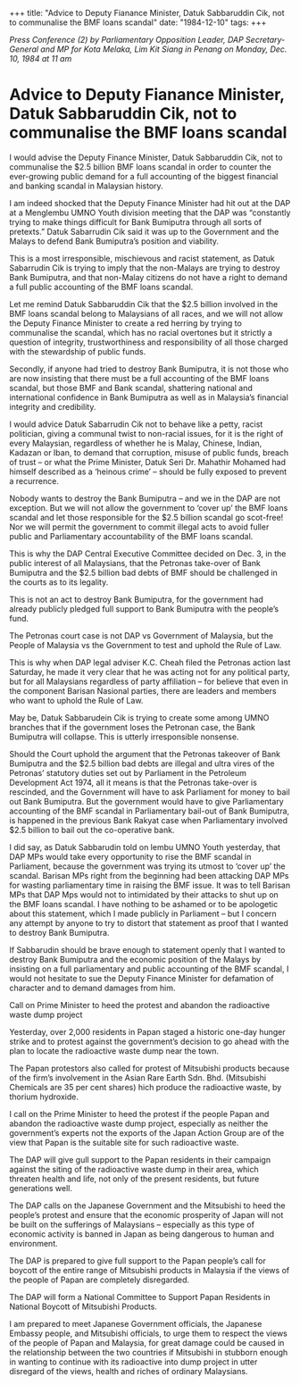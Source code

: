 +++ 
title: "Advice to Deputy Fianance Minister, Datuk Sabbaruddin Cik, not to communalise the BMF loans scandal"
date: "1984-12-10"
tags:
+++

_Press Conference (2) by Parliamentary Opposition Leader, DAP Secretary-General and MP for Kota Melaka, Lim Kit Siang in Penang on Monday, Dec. 10, 1984 at 11 am_

# Advice to Deputy Fianance Minister, Datuk Sabbaruddin Cik, not to communalise the BMF loans scandal

I would advise the Deputy Finance Minister, Datuk Sabbaruddin Cik, not to communalise the $2.5 billion BMF loans scandal in order to counter the ever-growing public demand for a full accounting of the biggest financial and banking scandal in Malaysian history.</u>

I am indeed shocked that the Deputy Finance Minister had hit out at the DAP at a Menglembu UMNO Youth division meeting that the DAP was “constantly trying to make things difficult for Bank Bumiputra through all sorts of pretexts.” Datuk Sabarrudin Cik said it was up to the Government and the Malays to defend Bank Bumiputra’s position and viability.

This is a most irresponsible, mischievous and racist statement, as Datuk Sabarrudin Cik is trying to imply that the non-Malays are trying to destroy Bank Bumiputra, and that non-Malay citizens do not have a right to demand a full public accounting of the BMF loans scandal.

Let me remind Datuk Sabbaruddin Cik that the $2.5 billion involved in the BMF loans scandal belong to Malaysians of all races, and we will not allow the Deputy Finance Minister to create a red herring by trying to communalise the scandal, which has no racial overtones but it strictly a question of integrity, trustworthiness and responsibility of all those charged with the stewardship of public funds.

Secondly, if anyone had tried to destroy Bank Bumiputra, it is not those who are now insisting that there must be a full accounting of the BMF loans scandal, but those BMF and Bank scandal, shattering national and international confidence in Bank Bumiputra as well as in Malaysia’s financial integrity and credibility.

I would advice Datuk Sabarrudin Cik not to behave like a petty, racist politician, giving a communal twist to non-racial issues, for it is the right of every Malaysian, regardless of whether he is Malay, Chinese, Indian, Kadazan or Iban, to demand that corruption, misuse of public funds, breach of trust – or what the Prime Minister, Datuk Seri Dr. Mahathir Mohamed had himself described as a ‘heinous crime’ – should be fully exposed to prevent a recurrence.

Nobody wants to destroy the Bank Bumiputra – and we in the DAP are not exception. But we will not allow the government to ‘cover up’ the BMF loans scandal and let those responsible for the $2.5 billion scandal go scot-free! Nor we will permit the government to commit illegal acts to avoid fuller public and Parliamentary accountability of the BMF loans scandal.

This is why the DAP Central Executive Committee decided on Dec. 3, in the public interest of all Malaysians, that the Petronas take-over of Bank Bumiputra and the $2.5 billion bad debts of BMF should be challenged in the courts as to its legality.

This is not an act to destroy Bank Bumiputra, for the government had already publicly pledged full support to Bank Bumiputra with the people’s fund.

The Petronas court case is not DAP vs Government of Malaysia, but the People of Malaysia vs the Government to test and uphold the Rule of Law.

This is why when DAP legal adviser K.C. Cheah filed the Petronas action last Saturday, he made it very clear that he was acting not for any political party, but for all Malaysians regardless of party affiliation – for believe that even in the component Barisan Nasional parties, there are leaders and members who want to uphold the Rule of Law.

May be, Datuk Sabbarudein Cik is trying to create some among UMNO branches that if the government loses the Petronan case, the Bank Bumiputra will collapse. This is utterly irresponsible nonsense.

Should the Court uphold the argument that the Petronas takeover of Bank Bumiputra and the $2.5 billion bad debts are illegal and ultra vires of the Petronas’ statutory duties set out by Parliament in the Petroleum Development Act 1974, all it means is that the Petronas take-over is rescinded, and the Government will have to ask Parliament for money to bail out Bank Bumiputra. But the government would have to give Parliamentary accounting of the BMF scandal in Parliamentary bail-out of Bank Bumiputra, is happened in the previous Bank Rakyat case when Parliamentary involved $2.5 billion to bail out the co-operative bank.

I did say, as Datuk Sabbarudin told on lembu UMNO Youth yesterday, that DAP MPs would take every opportunity to rise the BMF scandal in Parliament, because the government was trying its utmost to ‘cover up’ the scandal. Barisan MPs right from the beginning had been attacking DAP MPs for wasting parliamentary time in raising the BMF issue. It was to tell Barisan MPs that DAP Mps would not to intimidated by their attacks to shut up on the BMF loans scandal. I have nothing to be ashamed or to be apologetic about this statement, which I made publicly in Parliament – but I concern any attempt by anyone to try to distort that statement as proof that I wanted to destroy Bank Bumiputra.

If Sabbarudin should be brave enough to statement openly that I wanted to destroy Bank Bumiputra and the economic position of the Malays by insisting on a full parliamentary and public accounting of the BMF scandal, I would not hesitate to sue the Deputy Finance Minister for defamation of character and to demand damages from him.

Call on Prime Minister to heed the protest and abandon the radioactive waste dump project

Yesterday, over 2,000 residents in Papan staged a historic one-day hunger strike and to protest against the government’s decision to go ahead with the plan to locate the radioactive waste dump near the town.

The Papan protestors also called for protest of Mitsubishi products because of the firm’s involvement in the Asian Rare Earth Sdn. Bhd. (Mitsubishi Chemicals are 35 per cent shares) hich produce the radioactive waste, by thorium hydroxide.

I call on the Prime Minister to heed the protest if the people Papan and abandon the radioactive waste dump project, especially as neither the government’s experts not the exports of the Japan Action Group are of the view that Papan is the suitable site for such radioactive waste.

The DAP will give gull support to the Papan residents in their campaign against the siting of the radioactive waste dump in their area, which threaten health and life, not only of the present residents, but future generations well.

The DAP calls on the Japanese Government and the Mitsubishi to heed the people’s protest and ensure that the economic prosperity of Japan will not be built on the sufferings of Malaysians – especially as this type of economic activity is banned in Japan as being dangerous to human and environment.

The DAP is prepared to give full support to the Papan people’s call for boycott of the entire range of Mitsubishi products in Malaysia if the views of the people of Papan are completely disregarded.

The DAP will form a National Committee to Support Papan Residents in National Boycott of Mitsubishi Products.

I am prepared to meet Japanese Government officials, the Japanese Embassy people, and Mitsubishi officials, to urge them to respect the views of the people of Papan and Malaysia, for great damage could be caused in the relationship between the two countries if Mitsubishi in stubborn enough in wanting to continue with its radioactive into dump project in utter disregard of the views, health and riches of ordinary Malaysians.
 
